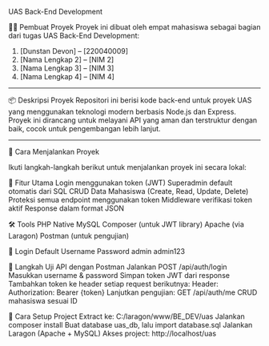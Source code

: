  UAS Back-End Development

 👨‍💻 Pembuat Proyek
Proyek ini dibuat oleh empat mahasiswa sebagai bagian dari tugas UAS Back-End Development:

1. [Dunstan Devon] – [220040009]  
2. [Nama Lengkap 2] – [NIM 2]  
3. [Nama Lengkap 3] – [NIM 3]  
4. [Nama Lengkap 4] – [NIM 4]  

---

📦 Deskripsi Proyek
Repositori ini berisi kode back-end untuk proyek UAS yang menggunakan teknologi modern berbasis Node.js dan Express. Proyek ini dirancang untuk melayani API yang aman dan terstruktur dengan baik, cocok untuk pengembangan lebih lanjut.

---

 🚀 Cara Menjalankan Proyek

Ikuti langkah-langkah berikut untuk menjalankan proyek ini secara lokal:

🚀 Fitur Utama
   Login menggunakan token (JWT)
   Superadmin default otomatis dari SQL
   CRUD Data Mahasiswa (Create, Read, Update, Delete)
   Proteksi semua endpoint menggunakan token
   Middleware verifikasi token aktif
   Response dalam format JSON

🛠️ Tools
  PHP Native
  MySQL
  Composer (untuk JWT library)
  Apache (via Laragon)
  Postman (untuk pengujian)

🔐 Login Default
  Username	Password
  admin	admin123
  

🧪 Langkah Uji API dengan Postman
  Jalankan POST /api/auth/login
  Masukkan username & password
  Simpan token JWT dari response
  Tambahkan token ke header setiap request berikutnya:
  Header: Authorization: Bearer {token}
  Lanjutkan pengujian:
  GET /api/auth/me
  CRUD mahasiswa sesuai ID


💾 Cara Setup Project
  Extract ke: C:/laragon/www/BE_DEV/uas
  Jalankan composer install
  Buat database uas_db, lalu import database.sql
  Jalankan Laragon (Apache + MySQL)
  Akses project: http://localhost/uas
